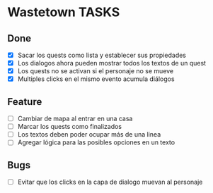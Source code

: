 # Wastetown TASKS

## Done

- [x] Sacar los quests como lista y establecer sus propiedades
- [x] Los dialogos ahora pueden mostrar todos los textos de un quest
- [x] Los quests no se activan si el personaje no se mueve
- [x] Multiples clicks en el mismo evento acumula diálogos

## Feature

- [ ] Cambiar de mapa al entrar en una casa
- [ ] Marcar los quests como finalizados
- [ ] Los textos deben poder ocupar más de una linea
- [ ] Agregar lógica para las posibles opciones en un texto

## Bugs

- [ ] Evitar que los clicks en la capa de dialogo muevan al personaje
